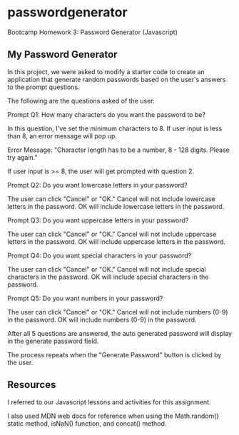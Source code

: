 # passwordgenerator
Bootcamp Homework 3: Password Generator (Javascript)

## My Password Generator

In this project, we were asked to modify a starter code to create an application that generate random passwords based on the user's answers to the prompt questions. 

The following are the questions asked of the user:

Prompt Q1: How many characters do you want the password to be?

In this question, I've set the minimum characters to 8. If user input is less than 8, an error message will pop up.

Error Message: "Character length has to be a number, 8 - 128 digits. Please try again."

If user input is >= 8, the user will get prompted with question 2.

Prompt Q2: Do you want lowercase letters in your password?

The user can click "Cancel" or "OK." Cancel will not include lowercase letters in the password. OK will include lowercase letters in the password. 

Prompt Q3: Do you want uppercase letters in your password?

The user can click "Cancel" or "OK." Cancel will not include uppercase letters in the password. OK will include uppercase letters in the password. 

Prompt Q4: Do you want special characters in your password?

The user can click "Cancel" or "OK." Cancel will not include special characters in the password. OK will include special characters in the password. 

Prompt Q5: Do you want numbers in your password?

The user can click "Cancel" or "OK." Cancel will not include numbers (0-9) in the password. OK will include numbers (0-9) in the password. 

After all 5 questions are answered, the auto generated password will display in the generate password field. 

The process repeats when the "Generate Password" button is clicked by the user.

## Resources

I referred to our Javascript lessons and activities for this assignment. 

I also used MDN web docs for reference when using the Math.random() static method, isNaN() function, and concat() method. 

